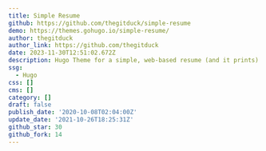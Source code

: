 ```yaml
---
title: Simple Resume
github: https://github.com/thegitduck/simple-resume
demo: https://themes.gohugo.io/simple-resume/
author: thegitduck
author_link: https://github.com/thegitduck
date: 2023-11-30T12:51:02.672Z
description: Hugo Theme for a simple, web-based resume (and it prints)
ssg:
  - Hugo
css: []
cms: []
category: []
draft: false
publish_date: '2020-10-08T02:04:00Z'
update_date: '2021-10-26T18:25:31Z'
github_star: 30
github_fork: 14
---
```

